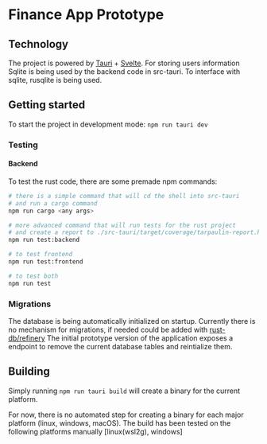 # Finance App Prototype

## Technology

The project is powered by [Tauri](https://tauri.app/) + [Svelte](https://svelte.dev/).
For storing users information Sqlite is being used by the backend code in src-tauri.
To interface with sqlite, rusqlite is being used.

## Getting started

To start the project in development mode: `npm run tauri dev`

### Testing

#### Backend

To test the rust code, there are some premade npm commands:

```bash
# there is a simple command that will cd the shell into src-tauri
# and run a cargo command
npm run cargo <any args>

# more advanced command that will run tests for the rust project
# and create a report to ./src-tauri/target/coverage/tarpaulin-report.html
npm run test:backend

# to test frontend
npm run test:frontend

# to test both
npm run test
```

### Migrations

The database is being automatically initialized on startup.
Currently there is no mechanism for migrations, if needed could be added with [rust-db/refinery](https://github.com/rust-db/refinery)
The initial prototype version of the application exposes a endpoint to remove the current database tables and reintialize them.

## Building

Simply running `npm run tauri build` will create a binary for the current platform.

For now, there is no automated step for creating a binary for each major platform (linux, windows, macOS).
The build has been tested on the following platforms manually [linux(wsl2g), windows]
